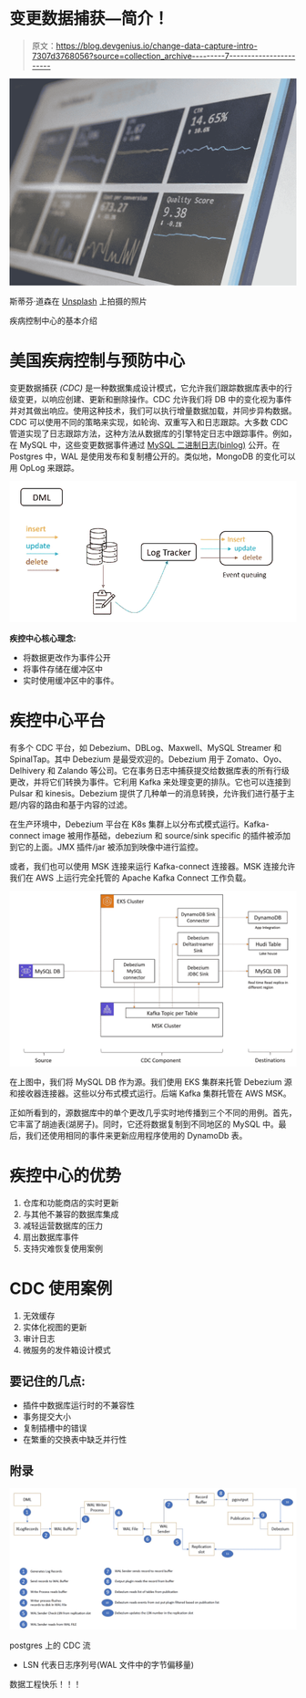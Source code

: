 # 变更数据捕获—简介！

> 原文：<https://blog.devgenius.io/change-data-capture-intro-7307d3768056?source=collection_archive---------7----------------------->

![](img/7ed009fee8d3d73ee75f14b69b69d447.png)

斯蒂芬·道森在 [Unsplash](https://unsplash.com?utm_source=medium&utm_medium=referral) 上拍摄的照片

疾病控制中心的基本介绍

# 美国疾病控制与预防中心

变更数据捕获 *(CDC)* 是一种数据集成设计模式，它允许我们跟踪数据库表中的行级变更，以响应创建、更新和删除操作。CDC 允许我们将 DB 中的变化视为事件并对其做出响应。使用这种技术，我们可以执行增量数据加载，并同步异构数据。CDC 可以使用不同的策略来实现，如轮询、双重写入和日志跟踪。大多数 CDC 管道实现了日志跟踪方法，这种方法从数据库的引擎特定日志中跟踪事件。例如，在 MySQL 中，这些变更数据事件通过 [MySQL 二进制日志(binlog)](https://dev.mysql.com/doc/internals/en/binary-log-overview.html) 公开。在 Postgres 中，WAL 是使用发布和复制槽公开的。类似地，MongoDB 的变化可以用 OpLog 来跟踪。

![](img/2915302e64242ef288e99414798a82a2.png)

**疾控中心核心理念:**

*   将数据更改作为事件公开
*   将事件存储在缓冲区中
*   实时使用缓冲区中的事件。

# 疾控中心平台

有多个 CDC 平台，如 Debezium、DBLog、Maxwell、MySQL Streamer 和 SpinalTap。其中 Debezium 是最受欢迎的。Debezium 用于 Zomato、Oyo、Delhivery 和 Zalando 等公司。它在事务日志中捕获提交给数据库表的所有行级更改，并将它们转换为事件。它利用 Kafka 来处理变更的排队。它也可以连接到 Pulsar 和 kinesis。Debezium 提供了几种单一的消息转换，允许我们进行基于主题/内容的路由和基于内容的过滤。

在生产环境中，Debezium 平台在 K8s 集群上以分布式模式运行。Kafka-connect image 被用作基础，debezium 和 source/sink specific 的插件被添加到它的上面。JMX 插件/jar 被添加到映像中进行监控。

或者，我们也可以使用 MSK 连接来运行 Kafka-connect 连接器。MSK 连接允许我们在 AWS 上运行完全托管的 Apache Kafka Connect 工作负载。

![](img/3089463dda74fdb482fcbe667adb30f3.png)

在上图中，我们将 MySQL DB 作为源。我们使用 EKS 集群来托管 Debezium 源和接收器连接器。这些以分布式模式运行。后端 Kafka 集群托管在 AWS MSK。

正如所看到的，源数据库中的单个更改几乎实时地传播到三个不同的用例。首先，它丰富了胡迪表(湖房子)。同时，它还将数据复制到不同地区的 MySQL 中。最后，我们还使用相同的事件来更新应用程序使用的 DynamoDb 表。

# 疾控中心的优势

1.  仓库和功能商店的实时更新
2.  与其他不兼容的数据库集成
3.  减轻运营数据库的压力
4.  扇出数据库事件
5.  支持灾难恢复使用案例

# CDC 使用案例

1.  无效缓存
2.  实体化视图的更新
3.  审计日志
4.  微服务的发件箱设计模式

## 要记住的几点:

*   插件中数据库运行时的不兼容性
*   事务提交大小
*   复制插槽中的错误
*   在繁重的交换表中缺乏并行性

## 附录

![](img/de5e5b9093846d006081413eabc9c1e1.png)

postgres 上的 CDC 流

*   LSN 代表日志序列号(WAL 文件中的字节偏移量)

数据工程快乐！！！